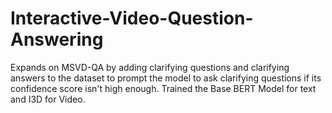 # Interactive-Video-Question-Answering
Expands on MSVD-QA by adding clarifying questions and clarifying answers to the dataset to prompt the model to ask clarifying questions if its confidence score isn't high enough. Trained the Base BERT Model for text and I3D for Video.
